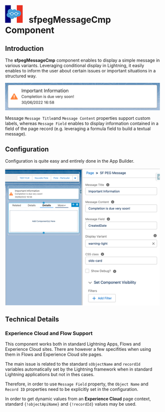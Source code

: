 # ![Logo](/media/Logo.png) &nbsp; **sfpegMessageCmp** Component

## Introduction

The **sfpegMessageCmp** component enables to display a simple message in various variants.
Leveraging conditional display in Lightning, it easily enables to inform the user about certain
issues or important situations in a structured way.

![Message](/media/sfpegMessage.png) 

Message `Message Title`and `Message Content` properties support custom labels, whereas 
`Message Field` enables to display information contained in a field of the page record
(e.g. leveraging a formula field to build a textual message).
 

## Configuration

Configuration is quite easy and entirely done in the App Builder.

![Message Config](/media/sfpegMessageConfig.png) 


## Technical Details

### Experience Cloud and Flow Support

This component works both in standard Lightning Apps, Flows and Experience Cloud sites. There are
however a few specifities when using them in Flows and Experience Cloud site pages.

The main issue is related to the standard `sObjectName` and `recordId` variables automatically
set by the Lightning framework when in standard Lightning applications but not in thes cases.

Therefore, in order to use `Message Field` property, the `Object Name` and `Record ID` properties
need to be explicitly set in the configuration.

In order to get dynamic values from an **Experience Cloud** page context, standard `{!objectApiName}`
and `{!recordId}` values may be used. 